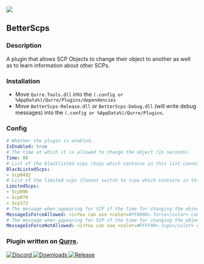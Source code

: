 <a href="https://github.com/I-Aureate-I/BetterScps/releases/latest">
  <img src="https://img.shields.io/github/downloads/I-Aureate-I/BetterScps/total.svg" />
</a>  

## BetterScps
### Description
A plugin that allows SCP Objects to change their object to another as well as to learn information about other SCPs.
### Installation
* Move `Qurre.Tools.dll` into the `(.config or %AppData%)/Qurre/Plugins/dependencies`
* Move `BetterScps-Release.dll` or `BetterScps-Debug.dll` (will write debug messages) into the `(.config or %AppData%)/Qurre/Plugins`.
### Config
```yaml
# Whether the plugin is enabled.
IsEnabled: true
# The time at which it is allowed to change the object (In seconds).
Time: 90
# List of the blacklisted scps (Scps which contains in this list cannot use switch command).
BlackListedScps:
- Scp0492
# List of the limited scps (Cannot switch to scps which contains in this list if he is already spawn in the map).
LimitedScps:
- Scp096
- Scp079
- Scp173
# The message when appearing for SCP if the time for changing the object has not yet passed.
MessageIsForceAllowed: <i>You can use <color=#FF0000>.force</color> command to switch your object or <color=#FFFF00>.scps</color> command to find out the status of all objects</i>
# The message when appearing for SCP if the time for changing the object has already passed.
MessageIsForceNotAllowed: <i>You can use <color=#FFFF00>.scps</color> command to find out the status of all objects</i>
```
### Plugin written on [Qurre](https://github.com/Qurre-Team/Qurre-sl).  
<p>
   <a href="https://discord.gg/zGUqfJQebn" alt="Discord">
      <img src="https://discord.com/api/guilds/779412392651653130/embed.png" alt="Discord"/>
   </a>
   <a href="https://github.com/Qurre-Team/Qurre-sl/releases/latest" alt="Downloads">
      <img src="https://img.shields.io/github/downloads/Qurre-Team/Qurre-sl/total?color=%2300b813&style=plastic" alt="Downloads"/>
   </a>
   <a href="https://github.com/Qurre-Team/Qurre-sl/releases/latest" alt="Release">
      <img src="https://img.shields.io/github/v/release/Qurre-Team/Qurre-sl.svg?style=plastic" alt="Release"/>
   </a>
</p>
